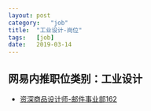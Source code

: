 ```yaml
---
layout:	post
category:	"job"
title:	"工业设计-岗位"
tags:	[job]
date:	2019-03-14
---
```

## 网易内推职位类别：工业设计
- [资深商品设计师-邮件事业部162](http://mobile.bole.netease.com/bole/boleDetail?id=7538&employeeId=346f03c3cda5f04c&key=all)

